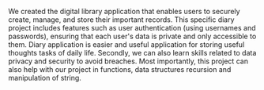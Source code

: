 We created the digital library application that enables users to securely create, manage, and store their important records.
This specific diary project includes features such as user authentication (using usernames and passwords), ensuring that each user's data is private and only accessible to them.
Diary application is easier and useful application for storing useful thoughts tasks of daily life. Secondly, we can also learn skills related to data privacy and security  to avoid breaches.
Most importantly, this project can also help with our project in functions, data structures recursion and manipulation of string.
